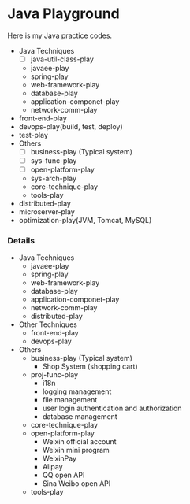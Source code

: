 # Java Playground

Here is my Java practice codes.

- Java Techniques
  - [ ] java-util-class-play
  - javaee-play
  - spring-play
  - web-framework-play
  - database-play
  - application-componet-play
  - network-comm-play
- front-end-play
- devops-play(build, test, deploy)
- test-play
- Others
  - [ ] business-play (Typical system)
  - [ ] sys-func-play
  - [ ] open-platform-play
  - sys-arch-play 
  - core-technique-play
  - tools-play
- distributed-play
- microserver-play
- optimization-play(JVM, Tomcat, MySQL)


### Details

- Java Techniques
  - javaee-play
  - spring-play
  - web-framework-play
  - database-play
  - application-componet-play
  - network-comm-play
  - distributed-play
- Other Techniques
  - front-end-play
  - devops-play
- Others
  - business-play (Typical system)
    - Shop System (shopping cart)
  - proj-func-play
    - i18n
    - logging management
    - file management
    - user login authentication and authorization
    - database management
  - core-technique-play
  - open-platform-play
    - Weixin official account
    - Weixin mini program
    - WeixinPay
    - Alipay
    - QQ open API
    - Sina Weibo open API
  - tools-play
